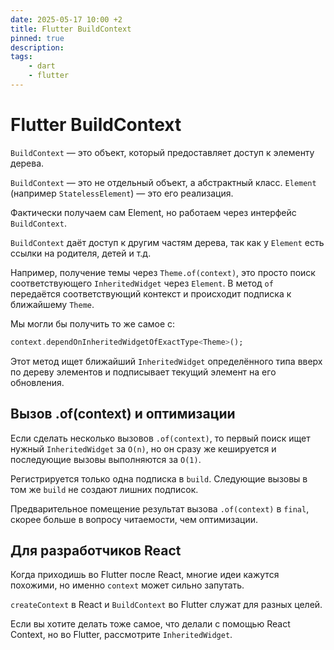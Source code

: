 ```yaml
---
date: 2025-05-17 10:00 +2
title: Flutter BuildContext
pinned: true
description:
tags:
    - dart
    - flutter
---
```


# Flutter BuildContext

`BuildContext` — это объект, который предоставляет доступ к элементу дерева.

`BuildContext` — это не отдельный объект, а абстрактный класс.
`Element` (например `StatelessElement`) — это его реализация.

Фактически получаем сам Element, но работаем через интерфейс `BuildContext`.

`BuildContext` даёт доступ к другим частям дерева, так как у `Element` есть ссылки на родителя, детей и т.д.

Например, получение темы через `Theme.of(context)`,
это просто поиск соответствующего `InheritedWidget` через `Element`. 
В метод `of` передаётся соответствующий контекст и
происходит подписка к ближайшему `Theme`.

Мы могли бы получить то же самое с:

```dart
context.dependOnInheritedWidgetOfExactType<Theme>();
```

Этот метод ищет ближайший `InheritedWidget` определённого типа вверх по дереву элементов и подписывает текущий элемент на его обновления.

## Вызов .of(context) и оптимизации

Если сделать несколько вызовов `.of(context)`, то первый поиск ищет нужный `InheritedWidget` за `O(n)`, но он сразу же кешируется
и последующие вызовы выполняются за `O(1)`.

Регистрируется только одна подписка в `build`.
Следующие вызовы в том же `build` не создают лишних подписок.

Предварительное помещение результат вызова `.of(context)` в `final`, 
скорее больше в вопросу читаемости, чем оптимизации.

## Для разработчиков React

Когда приходишь во Flutter после React, многие идеи кажутся похожими, но именно `context` может сильно запутать.


`createContext` в React и `BuildContext` во Flutter служат для разных целей.

Если вы хотите делать тоже самое, что делали с помощью React Context, но во Flutter, рассмотрите `InheritedWidget`.
